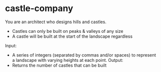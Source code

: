 # castle-company

You are an architect who designs hills and castles.
 - Castles can only be built on peaks & valleys of any size
 - A castle will be built at the start of the landscape regardless

Input:
 - A series of integers (separated by commas and/or spaces) to represent a landscape with varying heights at each point.
Output:
 - Returns the number of castles that can be built
